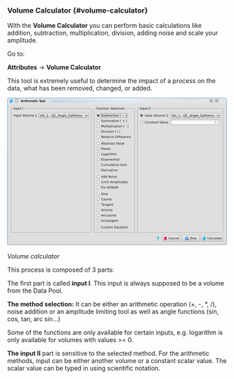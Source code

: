 ### Volume Calculator {#volume-calculator}

With the **Volume Calculator** you can perform basic calculations like addition, subtraction, multiplication, division, adding noise and scale your amplitude.

Go to:

**Attributes** → **Volume Calculator**

This tool is extremely useful to determine the impact of a process on the data, what has been removed, changed, or added.



![](/assets/001_Attributes.png)

_Volume calculator_

This process is composed of 3 parts:

The first part is called **input I**. This input is always supposed to be a volume from the Data Pool.

**The method selection:** It can be either an arithmetic operation \(+, -, \*, /\), noise addition or an amplitude limiting tool as well as angle functions \(sin, cos, tan, arc sin…\)

Some of the functions are only available for certain inputs, e.g. logarithm is only available for volumes with values >= 0.

**The input II** part is sensitive to the selected method. For the arithmetic methods, input can be either another volume or a constant scalar value. The scalar value can be typed in using scientific notation.



